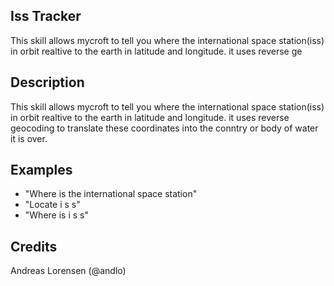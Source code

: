 ## Iss Tracker
This skill allows mycroft to tell you where the international space station(iss) in orbit realtive to the earth in latitude and longitude. it uses reverse ge

## Description
This skill allows mycroft to tell you where the international space station(iss) in orbit realtive to the earth in latitude and longitude. it uses reverse geocoding to translate these coordinates into the conntry or body of water it is over.

## Examples
 - "Where is the international space station"
 - "Locate i s s"
 - "Where is i s s"


## Credits
Andreas Lorensen (@andlo)


